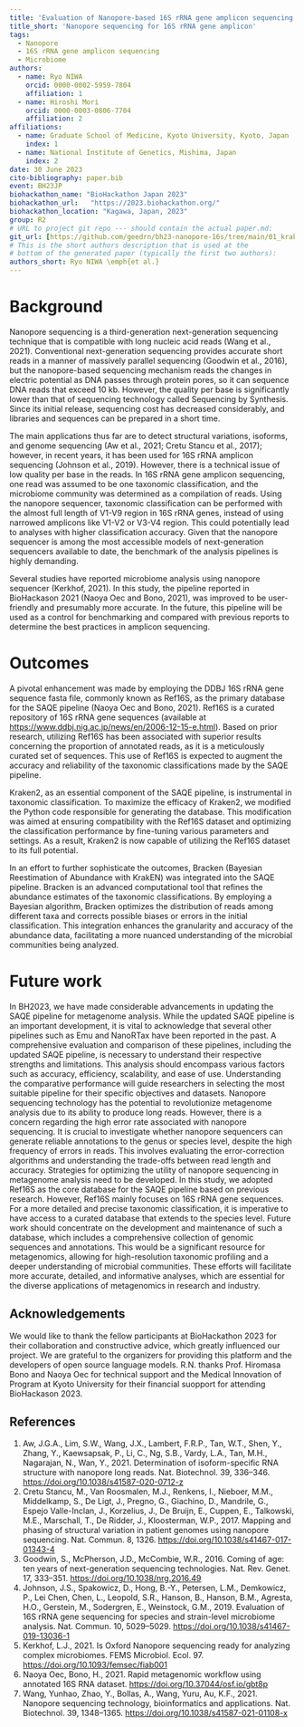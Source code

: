 ```yaml
---
title: 'Evaluation of Nanopore-based 16S rRNA gene amplicon sequencing analysis tools'
title_short: 'Nanopore sequencing for 16S rRNA gene amplicon'
tags:
  - Nanopore
  - 16S rRNA gene amplicon sequencing
  - Microbiome
authors:
  - name: Ryo NIWA
    orcid: 0000-0002-5959-7804
    affiliation: 1
  - name: Hiroshi Mori
    orcid: 0000-0003-0806-7704
    affiliation: 2
affiliations:
  - name: Graduate School of Medicine, Kyoto University, Kyoto, Japan
    index: 1
  - name: National Institute of Genetics, Mishima, Japan
    index: 2
date: 30 June 2023
cito-bibliography: paper.bib
event: BH23JP
biohackathon_name: "BioHackathon Japan 2023"
biohackathon_url:   "https://2023.biohackathon.org/"
biohackathon_location: "Kagawa, Japan, 2023"
group: R2
# URL to project git repo --- should contain the actual paper.md:
git_url: [https://github.com/geedrn/bh23-nanopore-16s/tree/main/01_kraken2](https://github.com/geedrn/bh23-nanopore-16s/tree/main/01_kraken2)
# This is the short authors description that is used at the
# bottom of the generated paper (typically the first two authors):
authors_short: Ryo NIWA \emph{et al.}
---
```


# Background

Nanopore sequencing is a third-generation next-generation sequencing technique that is compatible with long nucleic acid reads (Wang et al., 2021). Conventional next-generation sequencing provides accurate short reads in a manner of massively parallel sequencing (Goodwin et al., 2016), but the nanopore-based sequencing mechanism reads the changes in electric potential as DNA passes through protein pores, so it can sequence DNA reads that exceed 10 kb. However, the quality per base is significantly lower than that of sequencing technology called Sequencing by Synthesis. Since its initial release, sequencing cost has decreased considerably, and libraries and sequences can be prepared in a short time. 

The main applications thus far are to detect structural variations, isoforms, and genome sequencing (Aw et al., 2021; Cretu Stancu et al., 2017); however, in recent years, it has been used for 16S rRNA amplicon sequencing (Johnson et al., 2019). However, there is a technical issue of low quality per base in the reads. In 16S rRNA gene amplicon sequencing, one read was assumed to be one taxonomic classification, and the microbiome community was determined as a compilation of reads. Using the nanopore sequencer, taxonomic classification can be performed with the almost full length of V1-V9 region in 16S rRNA genes, instead of using narrowed amplicons like V1-V2 or V3-V4 region. This could potentially lead to analyses with higher classification accuracy. Given that the nanopore sequencer is among the most accessible models of next-generation sequencers available to date, the benchmark of the analysis pipelines is highly demanding.

Several studies have reported microbiome analysis using nanopore sequencer (Kerkhof, 2021). In this study, the pipeline reported in BioHackason 2021 (Naoya Oec and Bono, 2021), was improved to be user-friendly and presumably more accurate. In the future, this pipeline will be used as a control for benchmarking and compared with previous reports to determine the best practices in amplicon sequencing.


# Outcomes

A pivotal enhancement was made by employing the DDBJ 16S rRNA gene sequence fasta file, commonly known as Ref16S, as the primary database for the SAQE pipeline (Naoya Oec and Bono, 2021). Ref16S is a curated repository of 16S rRNA gene sequences (available at https://www.ddbj.nig.ac.jp/news/en/2006-12-15-e.html). Based on prior research, utilizing Ref16S has been associated with superior results concerning the proportion of annotated reads, as it is a meticulously curated set of sequences. This use of Ref16S is expected to augment the accuracy and reliability of the taxonomic classifications made by the SAQE pipeline.

Kraken2, as an essential component of the SAQE pipeline, is instrumental in taxonomic classification. To maximize the efficacy of Kraken2, we modified the Python code responsible for generating the database. This modification was aimed at ensuring compatibility with the Ref16S dataset and optimizing the classification performance by fine-tuning various parameters and settings. As a result, Kraken2 is now capable of utilizing the Ref16S dataset to its full potential.

In an effort to further sophisticate the outcomes, Bracken (Bayesian Reestimation of Abundance with KrakEN) was integrated into the SAQE pipeline. Bracken is an advanced computational tool that refines the abundance estimates of the taxonomic classifications. By employing a Bayesian algorithm, Bracken optimizes the distribution of reads among different taxa and corrects possible biases or errors in the initial classification. This integration enhances the granularity and accuracy of the abundance data, facilitating a more nuanced understanding of the microbial communities being analyzed.

# Future work

In BH2023, we have made considerable advancements in updating the SAQE pipeline for metagenome analysis. While the updated SAQE pipeline is an important development, it is vital to acknowledge that several other pipelines such as Emu and NanoRTax have been reported in the past. A comprehensive evaluation and comparison of these pipelines, including the updated SAQE pipeline, is necessary to understand their respective strengths and limitations. This analysis should encompass various factors such as accuracy, efficiency, scalability, and ease of use. Understanding the comparative performance will guide researchers in selecting the most suitable pipeline for their specific objectives and datasets. Nanopore sequencing technology has the potential to revolutionize metagenome analysis due to its ability to produce long reads. However, there is a concern regarding the high error rate associated with nanopore sequencing. It is crucial to investigate whether nanopore sequencers can generate reliable annotations to the genus or species level, despite the high frequency of errors in reads. This involves evaluating the error-correction algorithms and understanding the trade-offs between read length and accuracy. Strategies for optimizing the utility of nanopore sequencing in metagenome analysis need to be developed. In this study, we adopted Ref16S as the core database for the SAQE pipeline based on previous research. However, Ref16S mainly focuses on 16S rRNA gene sequences. For a more detailed and precise taxonomic classification, it is imperative to have access to a curated database that extends to the species level. Future work should concentrate on the development and maintenance of such a database, which includes a comprehensive collection of genomic sequences and annotations. This would be a significant resource for metagenomics, allowing for high-resolution taxonomic profiling and a deeper understanding of microbial communities. These efforts will facilitate more accurate, detailed, and informative analyses, which are essential for the diverse applications of metagenomics in research and industry.

## Acknowledgements

We would like to thank the fellow participants at BioHackathon 2023 for their collaboration and constructive advice, which greatly influenced our project. We are grateful to the organizers for providing this platform and the developers of open source language models. R.N. thanks Prof. Hiromasa Bono and Naoya Oec for technical support and the Medical Innovation of Program at Kyoto University for their financial suopport for attending BioHackason 2023.

## References

1. Aw, J.G.A., Lim, S.W., Wang, J.X., Lambert, F.R.P., Tan, W.T., Shen, Y., Zhang, Y., Kaewsapsak, P., Li, C., Ng, S.B., Vardy, L.A., Tan, M.H., Nagarajan, N., Wan, Y., 2021. Determination of isoform-specific RNA structure with nanopore long reads. Nat. Biotechnol. 39, 336–346. https://doi.org/10.1038/s41587-020-0712-z
2. Cretu Stancu, M., Van Roosmalen, M.J., Renkens, I., Nieboer, M.M., Middelkamp, S., De Ligt, J., Pregno, G., Giachino, D., Mandrile, G., Espejo Valle-Inclan, J., Korzelius, J., De Bruijn, E., Cuppen, E., Talkowski, M.E., Marschall, T., De Ridder, J., Kloosterman, W.P., 2017. Mapping and phasing of structural variation in patient genomes using nanopore sequencing. Nat. Commun. 8, 1326. https://doi.org/10.1038/s41467-017-01343-4
3. Goodwin, S., McPherson, J.D., McCombie, W.R., 2016. Coming of age: ten years of next-generation sequencing technologies. Nat. Rev. Genet. 17, 333–351. https://doi.org/10.1038/nrg.2016.49
4. Johnson, J.S., Spakowicz, D., Hong, B.-Y., Petersen, L.M., Demkowicz, P., Lei Chen, Chen, L., Leopold, S.R., Hanson, B., Hanson, B.M., Agresta, H.O., Gerstein, M., Sodergren, E., Weinstock, G.M., 2019. Evaluation of 16S rRNA gene sequencing for species and strain-level microbiome analysis. Nat. Commun. 10, 5029–5029. https://doi.org/10.1038/s41467-019-13036-1
5. Kerkhof, L.J., 2021. Is Oxford Nanopore sequencing ready for analyzing complex microbiomes. FEMS Microbiol. Ecol. 97. https://doi.org/10.1093/femsec/fiab001
6. Naoya Oec, Bono, H., 2021. Rapid metagenomic workflow using annotated 16S RNA dataset. https://doi.org/10.37044/osf.io/gbt8p
7. Wang, Yunhao, Zhao, Y., Bollas, A., Wang, Yuru, Au, K.F., 2021. Nanopore sequencing technology, bioinformatics and applications. Nat. Biotechnol. 39, 1348–1365. https://doi.org/10.1038/s41587-021-01108-x

